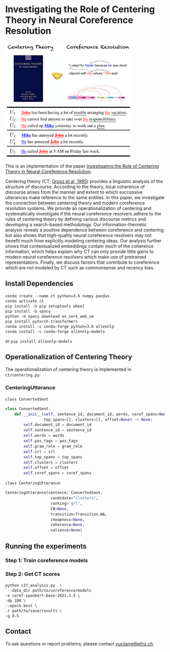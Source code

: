 # Investigating the Role of Centering Theory in Neural Coreference Resolution
<p float="middle">
  <img src="/image/CT_vs_Coref.png" width="400" />
  <img src="/image/ct_example.png" width="400" />
</p>


This is an implementation of the paper 
[Investigating the Role of Centering Theory in Neural Coreference Resolution](https://www.overleaf.com/project/5fd265b15622577f9fc605b8).

Centering theory (CT; [Grosz et al, 1995](https://aclanthology.org/J95-2003.pdf)) 
provides a linguistic analysis of the structure of discourse. 
According to the theory, local coherence of discourse arises from 
the manner and extent to which successive utterances make reference to the same entities. 
In this paper, we investigate the connection between centering theory and modern coreference 
resolution systems. 
We provide an operationalization of centering and systematically investigate 
if the neural coreference resolvers adhere to the rules of centering theory by defining various 
discourse metrics and developing a search-based methodology. 
Our information-theoretic analysis 
reveals a positive dependence between coreference and centering; but also shows that high-quality 
neural coreference resolvers may not benefit much from explicitly modeling centering ideas. 
Our analysis further shows that contextualized embeddings contain much of the coherence information, 
which helps explain why CT can only provide little gains to modern neural coreference resolvers 
which make use of pretrained representations.
Finally, we discuss factors that contribute to coreference which are not modeled by CT such as 
commonsense and recency bias. 



## Install Dependencies
```
conda create --name ct python=3.6 numpy pandas
conda activate ct
pip install -U pip setuptools wheel
pip install -U spacy
python -m spacy download en_core_web_sm
pip install pytorch-transformers
conda install -c conda-forge python=3.6 allennlp
conda install -c conda-forge allennlp-models
```
or `pip install allennlp-models`

## Operationalization of Centering Theory
The operationalization of centering theory is implemented in  `ct/centering.py`:

### CenteringUtterance
`class ConvertedSent`
```python
class ConvertedSent:
    def __init__(self, sentence_id, document_id, words, coref_spans=None, pos_tags=None, gram_role=None, srl=None,
                 top_spans=[], clusters=[], offset=None) -> None:
        self.document_id = document_id
        self.sentence_id = sentence_id
        self.words = words
        self.pos_tags = pos_tags
        self.gram_role = gram_role
        self.srl = srl
        self.top_spans = top_spans
        self.clusters = clusters
        self.offset = offset
        self.coref_spans = coref_spans
```

`class CenteringUtterance`:
```python
CenteringUtterance(sentence: ConvertedSent, 
                    candidate="clusters", 
                    ranking="grl",
                    CB=None, 
                    transition=Transition.NA, 
                    cheapness=None, 
                    coherence=None, 
                    salience=None)
```

## Running the experiments
### Step 1: Train coreference models

### Step 2: Get CT scores
```ON
python c2f_analysis.py  \
`--data_dir path/to/coreference/models
-e coref-spanbert-base-2021.1.5 \
-dp 100 \
--epoch best \
-r path/to/save/results \
-g 0.5
```

## Contact

[comment]: <> (### Citation)

[comment]: <> (**If this code or the paper were usefull to you, consider citing it:**)

[comment]: <> (```bibtex)

[comment]: <> (@article{jiang-etal-2022-investigating,)

[comment]: <> (      title="Investigating the Role of Centering Theory in Neural Coreference Resolution", )

[comment]: <> (      author="Yuchen Eleanor Jiang and Tianyu Liu and Ryan Cotterell and Mrinmaya Sachan",)

[comment]: <> (      booktitle = "Arxiv",)

[comment]: <> (      month = jul,)

[comment]: <> (      year = "2022",)

[comment]: <> (      address = "Seattle, United States",)

[comment]: <> (      publisher = "Association for Computational Linguistics",)

[comment]: <> (      url = "https://aclanthology.org/2022.naacl-main.111",)

[comment]: <> (      pages = "1550--1565",)

[comment]: <> (})

[comment]: <> (```)

To ask questions or report problems, please contact yucjiang@ethz.ch.
